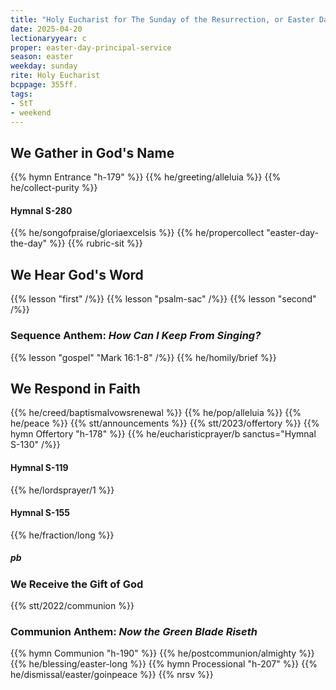 ```yaml
---
title: "Holy Eucharist for The Sunday of the Resurrection, or Easter Day"
date: 2025-04-20
lectionaryyear: c
proper: easter-day-principal-service
season: easter
weekday: sunday
rite: Holy Eucharist
bcppage: 355ff.
tags:
- StT
- weekend
---
```

## We Gather in God's Name
{{% hymn Entrance "h-179" %}}
{{% he/greeting/alleluia %}}
{{% he/collect-purity %}}
#### Hymnal S-280
{{% he/songofpraise/gloriaexcelsis %}}
{{% he/propercollect "easter-day-the-day" %}}
{{% rubric-sit %}}
## We Hear God's Word
{{% lesson "first" /%}}
{{% lesson "psalm-sac" /%}}
{{% lesson "second" /%}}
### Sequence Anthem: _How Can I Keep From Singing?_
{{% lesson "gospel" "Mark 16:1-8" /%}}
{{% he/homily/brief %}}
## We Respond in Faith
{{% he/creed/baptismalvowsrenewal %}}
{{% he/pop/alleluia %}}
{{% he/peace %}}
{{% stt/announcements %}}
{{% stt/2023/offertory %}}
{{% hymn Offertory "h-178" %}}
{{% he/eucharisticprayer/b sanctus="Hymnal S-130" /%}}
#### Hymnal S-119
{{% he/lordsprayer/1 %}}
#### Hymnal S-155
{{% he/fraction/long %}}
##### pb
### We Receive the Gift of God
{{% stt/2022/communion %}}
### Communion Anthem: _Now the Green Blade Riseth_
{{% hymn Communion "h-190" %}}
{{% he/postcommunion/almighty %}}
{{% he/blessing/easter-long %}}
{{% hymn Processional "h-207" %}}
{{% he/dismissal/easter/goinpeace %}}
{{% nrsv %}}


